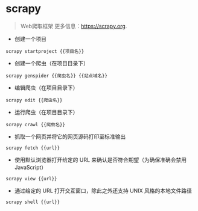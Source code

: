 # scrapy

> Web爬取框架
> 更多信息：<https://scrapy.org>.

- 创建一个项目
  
`scrapy startproject {{项目名}}`

- 创建一个爬虫（在项目目录下）

`scrapy genspider {{爬虫名}} {{站点域名}}`

- 编辑爬虫（在项目目录下）

`scrapy edit {{爬虫名}}`

- 运行爬虫（在项目目录下）

`scrapy crawl {{爬虫名}}`

- 抓取一个网页并将它的网页源码打印至标准输出

`scrapy fetch {{url}}`

- 使用默认浏览器打开给定的 URL 来确认是否符合期望（为确保准确会禁用 JavaScript）

`scrapy view {{url}}`

- 通过给定的 URL 打开交互窗口，除此之外还支持 UNIX 风格的本地文件路径

`scrapy shell {{url}}`
